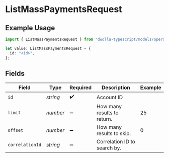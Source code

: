 # ListMassPaymentsRequest

## Example Usage

```typescript
import { ListMassPaymentsRequest } from "dwolla-typescript/models/operations";

let value: ListMassPaymentsRequest = {
  id: "<id>",
};
```

## Fields

| Field                        | Type                         | Required                     | Description                  | Example                      |
| ---------------------------- | ---------------------------- | ---------------------------- | ---------------------------- | ---------------------------- |
| `id`                         | *string*                     | :heavy_check_mark:           | Account ID                   |                              |
| `limit`                      | *number*                     | :heavy_minus_sign:           | How many results to return.  | 25                           |
| `offset`                     | *number*                     | :heavy_minus_sign:           | How many results to skip.    | 0                            |
| `correlationId`              | *string*                     | :heavy_minus_sign:           | Correlation ID to search by. |                              |